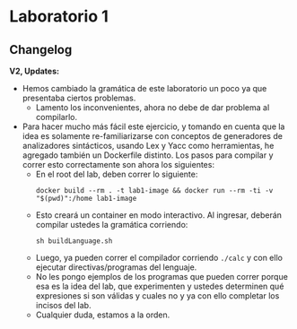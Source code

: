 # Laboratorio 1

## Changelog

**V2, Updates:**

* Hemos cambiado la gramática de este laboratorio un poco ya que presentaba ciertos problemas.
  * Lamento los inconvenientes, ahora no debe de dar problema al compilarlo.
* Para hacer mucho más fácil este ejercicio, y tomando en cuenta que la idea es solamente re-familiarizarse con conceptos de generadores de analizadores sintácticos, usando Lex y Yacc como herramientas, he agregado también un Dockerfile distinto. Los pasos para compilar y correr esto correctamente son ahora los siguientes:
  * En el root del lab, deben correr lo siguiente:
    ```
    docker build --rm . -t lab1-image && docker run --rm -ti -v "$(pwd)":/home lab1-image
    ```
  * Esto creará un container en modo interactivo. Al ingresar, deberán compilar ustedes la gramática corriendo:
    ```
    sh buildLanguage.sh
    ```
  * Luego, ya pueden correr el compilador corriendo `./calc` y con ello ejecutar directivas/programas del lenguaje.
  * No les pongo ejemplos de los programas que pueden correr porque esa es la idea del lab, que experimenten y ustedes determinen qué expresiones si son válidas y cuales no y ya con ello completar los incisos del lab.
  * Cualquier duda, estamos a la orden.
